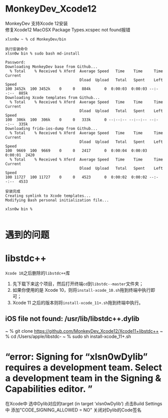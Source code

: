 # MonkeyDev_Xcode12

MonkeyDev 支持Xcode 12安装  
修复Xcode12 MacOSX Package Types.xcspec not found报错

```
xlsn0w ~ % cd MonkeyDev/bin

执行安装命令
xlsn0w bin % sudo bash md-install

Password:
Downloading MonkeyDev base from Github...
  % Total    % Received % Xferd  Average Speed   Time    Time     Time  Current
                                 Dload  Upload   Total   Spent    Left  Speed
100 3452k  100 3452k    0     0   884k      0  0:00:03  0:00:03 --:--:--  885k
Downloading Xcode templates from Github...
  % Total    % Received % Xferd  Average Speed   Time    Time     Time  Current
                                 Dload  Upload   Total   Spent    Left  Speed
100  306k  100  306k    0     0   333k      0 --:--:-- --:--:-- --:--:--  335k
Downloading frida-ios-dump from Github...
  % Total    % Received % Xferd  Average Speed   Time    Time     Time  Current
                                 Dload  Upload   Total   Spent    Left  Speed
100  9669  100  9669    0     0   2417      0  0:00:04  0:00:03  0:00:01  2420
  % Total    % Received % Xferd  Average Speed   Time    Time     Time  Current
                                 Dload  Upload   Total   Spent    Left  Speed
100 11727  100 11727    0     0   4523      0  0:00:02  0:00:02 --:--:--  4533

安装完成
Creating symlink to Xcode templates...
Modifying Bash personal initialization file...

xlsn0w bin % 


```
# 遇到的问题
# libstdc++
`Xcode 10`之后删除的`libstdc++`库

1. 先下载下来这个项目，然后打开终端`cd`到`libstdc--master`文件夹；
2. 如果你使用的是 Xcode 10，则将`install-xcode_10.sh`拖到终端中执行即可；
3. Xcode 11 之后的版本则将`install-xcode_11+.sh`拖到终端中执行。

## iOS file not found: /usr/lib/libstdc++.dylib
~ % git clone https://github.com/MonkeyDev_Xcode12/Xcode11+libstdc++
~ % cd /Users/apple/libstdc- 
~ % sudo sh install-xcode_11+.sh

# “error: Signing for “xlsn0wDylib” requires a development team. Select a development team in the Signing & Capabilities editor. ”

在Xcode中 选中Dylib对应的target (in target ‘xlsn0wDylib’)
点击Build Settings 中
添加"CODE_SIGNING_ALLOWED = NO" 关闭对Dylib的Code签名
